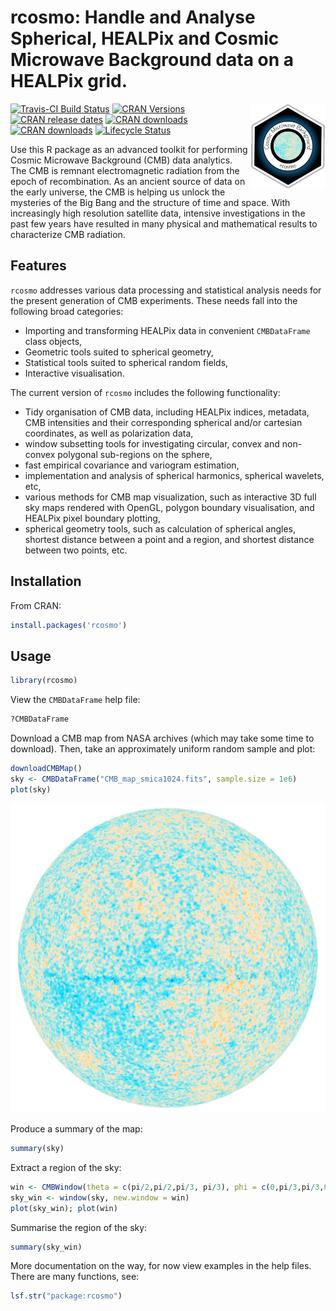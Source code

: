 
# rcosmo: Handle and Analyse Spherical, HEALPix and Cosmic Microwave Background data on a HEALPix grid.

<img src="man/figures/logo.jpg" align="right" alt="" width="120" />


<!-- Badges Start -->
[![Travis-CI Build Status](https://travis-ci.org/frycast/rcosmo.svg?branch=master)](https://travis-ci.org/frycast/rcosmo) 
[![CRAN Versions](http://www.r-pkg.org/badges/version/rcosmo)](https://CRAN.R-project.org/package=rcosmo) 
[![CRAN release dates](http://www.r-pkg.org/badges/version-ago/rcosmo)](https://CRAN.R-project.org/package=rcosmo) 
[![CRAN downloads](http://cranlogs.r-pkg.org/badges/grand-total/rcosmo)](https://CRAN.R-project.org/package=rcosmo) 
[![CRAN downloads](http://cranlogs.r-pkg.org/badges/last-week/rcosmo)](https://CRAN.R-project.org/package=rcosmo) [![Lifecycle Status](https://img.shields.io/badge/lifecycle-maturing-blue.svg)](https://www.tidyverse.org/lifecycle/)
<!-- Badges End -->


<!-- [![Code coverage](https://codecov.io/gh/frycast/rcosmo/branch/master/graph/badge.svg)](https://codecov.io/github/frycast/rcosmo?branch=master) -->


Use this R package as an advanced toolkit for performing Cosmic Microwave Background (CMB) data analytics. The CMB is remnant electromagnetic radiation from the epoch of recombination. As an ancient source of data on the early universe, the CMB is helping us unlock the mysteries of the Big Bang and the structure of time and space. With increasingly high resolution satellite data, intensive investigations in the past few years have resulted in many physical and mathematical results to characterize CMB radiation.  

## Features

`rcosmo` addresses various data processing and statistical analysis needs for the present generation of CMB experiments. These needs fall into the following broad categories:
+ Importing and transforming HEALPix data in convenient `CMBDataFrame` class objects,
+ Geometric tools suited to spherical geometry,
+ Statistical tools suited to spherical random fields,
+ Interactive visualisation.

The current version of `rcosmo` includes the following functionality:
+	Tidy organisation of CMB data, including HEALPix indices, metadata, CMB intensities and their
  corresponding spherical and/or cartesian coordinates, as well as polarization data,
+	window subsetting tools for investigating circular, convex and non-convex polygonal sub-regions on the sphere,
+	fast empirical covariance and variogram estimation,
+	implementation and analysis of spherical harmonics, spherical wavelets, etc,
+	various methods for CMB map visualization, such as interactive 3D full sky maps rendered with OpenGL, polygon boundary visualisation, and HEALPix pixel boundary plotting,
+ spherical geometry tools, such as calculation of spherical angles, shortest distance between a point and a region, and shortest distance between two points, etc.


## Installation

From CRAN:

```r
install.packages('rcosmo')
```

## Usage

```r
library(rcosmo)
```

View the `CMBDataFrame` help file:

```r
?CMBDataFrame
```

Download a CMB map from NASA archives (which may take some time to download).
Then, take an approximately uniform random sample and plot:

```r
downloadCMBMap()
sky <- CMBDataFrame("CMB_map_smica1024.fits", sample.size = 1e6)
plot(sky)
```


![](man/figures/sky.PNG)


Produce a summary of the map:

```r
summary(sky)
```

Extract a region of the sky:

```r
win <- CMBWindow(theta = c(pi/2,pi/2,pi/3, pi/3), phi = c(0,pi/3,pi/3,0))
sky_win <- window(sky, new.window = win)
plot(sky_win); plot(win)
```

Summarise the region of the sky:

```r
summary(sky_win)
```
More documentation on the way, for now view examples in the help files. There are many functions, see:

```r
lsf.str("package:rcosmo")
```

